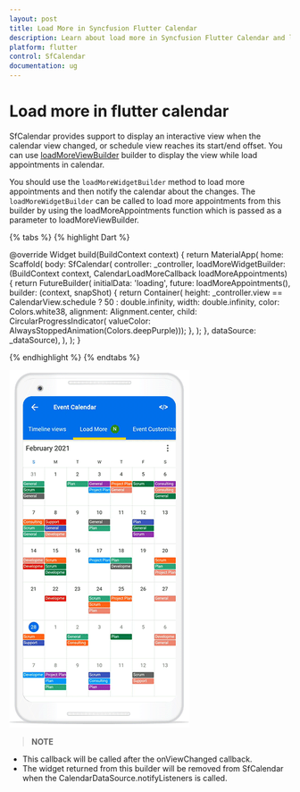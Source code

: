 ```yaml
---
layout: post 
title: Load More in Syncfusion Flutter Calendar
description: Learn about load more in Syncfusion Flutter Calendar and loading the appointments through the loadMoreWidgetBuilder
platform: flutter
control: SfCalendar
documentation: ug
---
```


# Load more in flutter calendar

SfCalendar provides support to display an interactive view when the calendar view changed, or schedule view reaches its start/end offset. You can use [loadMoreViewBuilder]() builder to display the view while load appointments in calendar.

You should use the `loadMoreWidgetBuilder` method to load more appointments and then notify the calendar about the changes. The `loadMoreWidgetBuilder` can be called to load more appointments from this builder by using the loadMoreAppointments function which is passed as a parameter to loadMoreViewBuilder.

{% tabs %}
{% highlight Dart %}

@override
Widget build(BuildContext context) {
    return MaterialApp(
      home: Scaffold(
        body: SfCalendar(
            controller: _controller,
            loadMoreWidgetBuilder:
                (BuildContext context, CalendarLoadMoreCallback loadMoreAppointments) {
              return FutureBuilder<String>(
                initialData: 'loading',
                future: loadMoreAppointments(),
                builder: (context, snapShot) {
                    return Container(
                        height: _controller.view == CalendarView.schedule ? 50 : double.infinity,
                        width: double.infinity,
                        color: Colors.white38,
                        alignment: Alignment.center,
                        child: CircularProgressIndicator(
                            valueColor:
                                AlwaysStoppedAnimation(Colors.deepPurple)));
                },
              );
            },
            dataSource: _dataSource),
      ),
    );
  }

{% endhighlight %}
{% endtabs %}

![loadMoreWidgetBuilder](images/load-more/loadmore.gif)

>**NOTE**
* This callback will be called after the onViewChanged callback.
* The widget returned from this builder will be removed from SfCalendar when the CalendarDataSource.notifyListeners is called.
